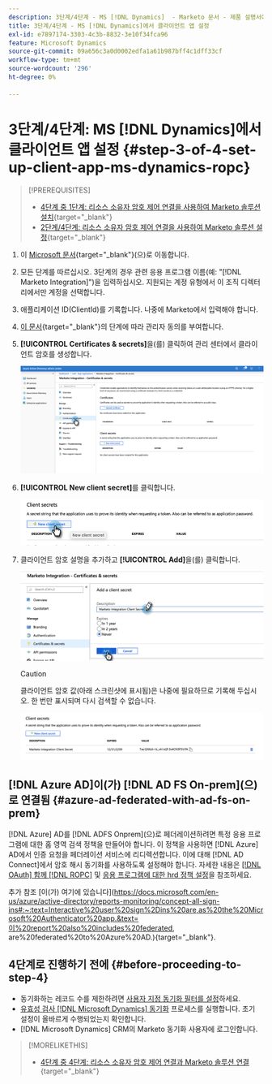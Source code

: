 ```yaml
---
description: 3단계/4단계 - MS [!DNL Dynamics]  - Marketo 문서 - 제품 설명서에서 클라이언트 앱 설정
title: 3단계/4단계 - MS [!DNL Dynamics]에서 클라이언트 앱 설정
exl-id: e7897174-3303-4c3b-8832-3e10f34fca96
feature: Microsoft Dynamics
source-git-commit: 09a656c3a0d0002edfa1a61b987bff4c1dff33cf
workflow-type: tm+mt
source-wordcount: '296'
ht-degree: 0%

---
```


# 3단계/4단계: MS [!DNL Dynamics]에서 클라이언트 앱 설정 {#step-3-of-4-set-up-client-app-ms-dynamics-ropc}

>[!PREREQUISITES]
>
>* [4단계 중 1단계: 리소스 소유자 암호 제어 연결을 사용하여 Marketo 솔루션 설치](/help/marketo/product-docs/crm-sync/microsoft-dynamics-sync/sync-setup/microsoft-dynamics-365-with-ropc-connection/step-1-of-4-install.md){target="_blank"}
>* [2단계/4단계: 리소스 소유자 암호 제어 연결을 사용하여 Marketo 솔루션 설정](/help/marketo/product-docs/crm-sync/microsoft-dynamics-sync/sync-setup/microsoft-dynamics-365-with-ropc-connection/step-2-of-4-set-up.md){target="_blank"}

1. 이 [Microsoft 문서](https://docs.microsoft.com/en-us/powerapps/developer/common-data-service/walkthrough-register-app-azure-active-directory#create-an-application-registration){target="_blank"}(으)로 이동합니다.

1. 모든 단계를 따르십시오. 3단계의 경우 관련 응용 프로그램 이름(예: &quot;[!DNL Marketo Integration]&quot;)을 입력하십시오. 지원되는 계정 유형에서 이 조직 디렉터리에서만 계정을 선택합니다.

1. 애플리케이션 ID(ClientId)를 기록합니다. 나중에 Marketo에서 입력해야 합니다.

1. [이 문서](/help/marketo/product-docs/crm-sync/microsoft-dynamics-sync/sync-setup/grant-consent-for-client-id-and-app-registration.md){target="_blank"}의 단계에 따라 관리자 동의를 부여합니다.

1. **[!UICONTROL Certificates & secrets]**&#x200B;을(를) 클릭하여 관리 센터에서 클라이언트 암호를 생성합니다.

   ![](assets/step-3-of-4-set-up-client-app-ms-dynamics-ropc-1.png)

1. **[!UICONTROL New client secret]**&#x200B;를 클릭합니다.

   ![](assets/step-3-of-4-set-up-client-app-ms-dynamics-ropc-2.png)

1. 클라이언트 암호 설명을 추가하고 **[!UICONTROL Add]**&#x200B;을(를) 클릭합니다.

   ![](assets/step-3-of-4-set-up-client-app-ms-dynamics-ropc-3.png)

   >[!CAUTION]
   >
   >클라이언트 암호 값(아래 스크린샷에 표시됨)은 나중에 필요하므로 기록해 두십시오. 한 번만 표시되며 다시 검색할 수 없습니다.

   ![](assets/step-3-of-4-set-up-client-app-ms-dynamics-ropc-4.png)

## [!DNL Azure AD]이(가) [!DNL AD FS On-prem]&#x200B;(으)로 연결됨 {#azure-ad-federated-with-ad-fs-on-prem}

[!DNL Azure] AD를 [!DNL ADFS Onprem]&#x200B;(으)로 페더레이션하려면 특정 응용 프로그램에 대한 홈 영역 검색 정책을 만들어야 합니다. 이 정책을 사용하면 [!DNL Azure] AD에서 인증 요청을 페더레이션 서비스에 리디렉션합니다. 이에 대해 [!DNL AD Connect]에서 암호 해시 동기화를 사용하도록 설정해야 합니다. 자세한 내용은 [[!DNL OAuth] 함께 [!DNL ROPC]](https://docs.microsoft.com/en-us/azure/active-directory/develop/v2-oauth-ropc) 및 [응용 프로그램에 대한 hrd 정책 설정](https://docs.microsoft.com/en-us/azure/active-directory/manage-apps/configure-authentication-for-federated-users-portal#example-set-an-hrd-policy-for-an-application)을 참조하세요.

추가 참조 [이(가) 여기에 있습니다](https://docs.microsoft.com/en-us/azure/active-directory/reports-monitoring/concept-all-sign-ins#:~:text=Interactive%20user%20sign%2Dins%20are,as%20the%20Microsoft%20Authenticator%20app.&text=이%20report%20also%20includes%20federated, are%20federated%20to%20Azure%20AD.){target="_blank"}.

## 4단계로 진행하기 전에 {#before-proceeding-to-step-4}

* 동기화하는 레코드 수를 제한하려면 [사용자 지정 동기화 필터를 설정](/help/marketo/product-docs/crm-sync/microsoft-dynamics-sync/create-a-custom-dynamics-sync-filter.md)하세요.
* [유효성 검사 [!DNL Microsoft Dynamics] 동기화](/help/marketo/product-docs/crm-sync/microsoft-dynamics-sync/sync-setup/validate-microsoft-dynamics-sync.md) 프로세스를 실행합니다. 초기 설정이 올바르게 수행되었는지 확인합니다.
* [!DNL Microsoft Dynamics] CRM의 Marketo 동기화 사용자에 로그인합니다.

>[!MORELIKETHIS]
>
>* [4단계 중 4단계: 리소스 소유자 암호 제어 연결과 Marketo 솔루션 연결](/help/marketo/product-docs/crm-sync/microsoft-dynamics-sync/sync-setup/microsoft-dynamics-365-with-ropc-connection/step-4-of-4-connect.md){target="_blank"}
